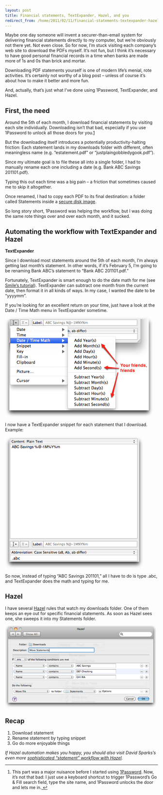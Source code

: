 ```yaml
---
layout: post
title: Financial statements, TextExpander, Hazel, and you
redirect_from: /home/2011/02/11/financial-statements-textexpander-hazel-and-you/index.html
---
```

<p>Maybe one day someone will invent a securer-than-email system for delivering financial statements directly to my computer, but we’re obviously not there yet. Not even close.
So for now, I’m stuck visiting each company’s web site to download the PDFs myself. It’s not fun, but I think it’s necessary to have good personal financial records in a time when banks are made more of 1s and 0s than brick and mortar.</p>
<p>Downloading PDF statements yourself is one of modern life’s menial, rote activities. It’s certainly not worthy of a blog post – unless of course it’s about how to make it better and more fun.</p>
<p>And, actually, that’s just what I’ve done using 1Password, TextExpander, and Hazel.</p>
<h2 id="firsttheneed">First, the need</h2>
<p>Around the 5th of each month, I download financial statements by visiting each site individually. Downloading isn’t that bad, especially if you use 1Password to unlock all those doors for you.<a id="fnref:f1" class="footnote" title="see footnote" href="#fn:f1">1</a></p>
<p>But the downloading itself introduces a potentially productivity-halting friction: Each statement lands in my downloads folder with different, often meaningless name (e.g. “estatement.pdf” or “justplaingobbledygook.pdf”).</p>
<p>Since my ultimate goal is to file these all into a single folder, I had to manually rename each one including a date (e.g. Bank ABC Savings 201101.pdf).</p>
<p>Typing this out each time was a big pain – a friction that sometimes caused me to skip it altogether.</p>
<p>Once renamed, I had to copy each PDF to its final destination: a folder called Statements inside a <a href="http://www.practicallyefficient.com/2010/07/28/create-a-file-vault-on-your-mac-with-secure-disk-images/">secure disk image</a>.</p>
<p>So long story short, 1Password was helping the workflow, but I was doing the same rote things over and over each month, and it sucked.</p>
<h2 id="automatingtheworkflowwithtextexpanderandhazel">Automating the workflow with TextExpander and Hazel</h2>
<p><strong>TextExpander</strong></p>
<p>Since I download most statements around the 5th of each month, I’m always getting last month’s statement.  In other words, if it’s February 5, I’m going to be renaming Bank ABC’s statement to “Bank ABC 201101.pdf.”</p>
<p>Fortunately, TextExpander is smart enough to do the date math for me (see <a href="http://blog.smilesoftware.com/2008/10/28/textexpander-date-and-time-math/">Smile’s tutorial</a>). TextExpander can subtract one month from the current date, then format it in all kinds of ways. In my case, I wanted the date to be “yyyymm”.</p>
<p>If you’re looking for an excellent return on your time, just have a look at the Date / Time Math menu in TextExpander sometime.</p>
<p><a href="/img/TextExpander-date-math-pe.png"><img class="aligncenter size-full wp-image-3324" title="TextExpander-date-math-pe" src="/img/TextExpander-date-math-pe.png" alt="" width="487" height="327" /></a></p>
<p>I now have a TextExpander snippet for each statement that I download. Example:</p>
<p><a href="/img/abc-savings-pe.png"><img class="aligncenter size-full wp-image-3325" title="abc-savings-pe" src="/img/abc-savings-pe.png" alt="" width="455" height="432" /></a></p>
<p>So now, instead of typing “ABC Savings 201101,” all I have to do is type .abc, and TextExpander does the math and typing for me.</p>
<h2 id="hazel">Hazel</h2>
<p>I have several <a href="http://www.noodlesoft.com/hazel.php">Hazel</a> rules that watch my downloads folder. One of them keeps an eye out for specific financial statements.  As soon as Hazel sees one, she sweeps it into my Statements folder.</p>
<p><a href="/img/hazel-move-statements-pe.png"><img class="aligncenter size-full wp-image-3326" title="hazel-move-statements-pe" src="/img/hazel-move-statements-pe.png" alt="" width="499" height="269" /></a></p>
<h2 id="recap">Recap</h2>
<ol>
<li>Download statement</li>
<li>Rename statement by typing snippet</li>
<li>Go do more enjoyable things</li>
</ol>
<p><em>If Hazel automation makes you happy, you should also visit David Sparks’s even more <a href="http://www.macsparky.com/blog/2009/6/3/sorting-and-moving-documents-with-hazel.html">sophisticated “statement” workflow with Hazel</a>.</em></p>
<div class="footnotes">
<hr />
<ol>
<li id="fn:f1">This part was a major nuisance before I started using <a href="http://agilewebsolutions.com/onepassword">1Password</a>.  Now, it’s not that bad: I just use a keyboard shortcut to trigger 1Password’s Go &amp; Fill search field, type the site name, and 1Password unlocks the door and lets me in.<a class="reversefootnote" title="return to article" href="#fnref:f1"> ↩</a></li>
</ol>
</div>
